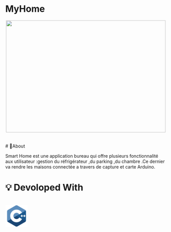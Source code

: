 # MyHome
<p align="center"><img height="350" width="500" src="https://files.fm/thumb_show.php?i=435533jyn"></p>
<br/>
# 📣About

Smart Home est une application bureau qui offre plusieurs fonctionnalité aux utilisateur :gestion du réfrigérateur ,du parking ,du chambre .Ce dernier va rendre les maisons connectée a travers de capture et carte Arduino.
</br>
# 💡 Devoloped With
</br>
<span><img height="70" src="https://raw.githubusercontent.com/github/explore/80688e429a7d4ef2fca1e82350fe8e3517d3494d/topics/cpp/cpp.png"></span>

